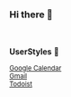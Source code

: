 ### Hi there 👋

<br/>

**UserStyles** 🎨
<br/>

<sup>[Google Calendar](https://raw.githubusercontent.com/thiagobraga/google-calendar-userstyles/master/theme.user.css)</sup>  
<sup>[Gmail](https://raw.githubusercontent.com/thiagobraga/gmail-userstyles/master/theme.user.css)</sup>  
<sup>[Todoist](https://github.com/thiagobraga/todoist-userstyles)</sup>  
